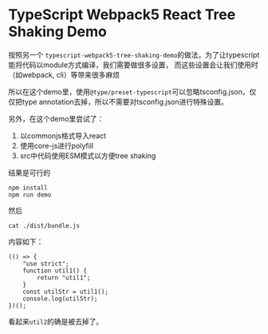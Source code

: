 TypeScript Webpack5 React Tree Shaking Demo
=======================================

按照另一个 `typescript-webpack5-tree-shaking-demo`的做法，为了让typescript能将代码以module方式编译，我们需要做很多设置，
而这些设置会让我们使用时（如webpack, cli）等带来很多麻烦

所以在这个demo里，使用`@type/preset-typescript`可以忽略tsconfig.json，仅仅把type annotation去掉，所以不需要对tsconfig.json进行特殊设置。

另外，在这个demo里尝试了：
1. 以commonjs格式导入react
2. 使用core-js进行polyfill
3. src中代码使用ESM模式以方便tree shaking

结果是可行的

```
npm install
npm run demo
```

然后

```
cat ./dist/bundle.js
```

内容如下：

```
(() => {
    "use strict";
    function util1() {
        return "util1";
    }
    const utilStr = util1();
    console.log(utilStr);
})();
```

看起来`util2`的确是被去掉了。
